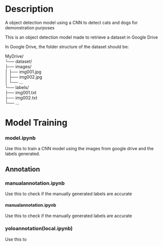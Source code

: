 # Description
A object detection model using a CNN to detect cats and dogs for demonstration purposes

This is an object detection model made to retrieve a dataset in Google Drive

In Google Drive, the folder structure of the dataset should be:

MyDrive/\
└── dataset/\
    ├── images/\
    │   ├── img001.jpg\
    │   ├── img002.jpg\
    │   └── ...\
    └── labels/\
        ├── img001.txt\
        ├── img002.txt\
        └── ...

# Model Training
### model.ipynb
Use this to train a CNN model using the images from google drive and the labels generated.

## Annotation
### manualannotation.ipynb
Use this to check if the manually generated labels are accurate

#### manualannotation.ipynb
Use this to check if the manually generated labels are accurate

### yoloannotation(local.ipynb)

Use this to 



   
